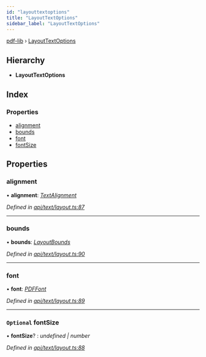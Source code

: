 ```yaml
---
id: "layouttextoptions"
title: "LayoutTextOptions"
sidebar_label: "LayoutTextOptions"
---
```


[pdf-lib](../index.md) › [LayoutTextOptions](layouttextoptions.md)

## Hierarchy

* **LayoutTextOptions**

## Index

### Properties

* [alignment](layouttextoptions.md#alignment)
* [bounds](layouttextoptions.md#bounds)
* [font](layouttextoptions.md#font)
* [fontSize](layouttextoptions.md#optional-fontsize)

## Properties

###  alignment

• **alignment**: *[TextAlignment](../enums/textalignment.md)*

*Defined in [api/text/layout.ts:87](https://github.com/Hopding/pdf-lib/blob/30d2aa2/src/api/text/layout.ts#L87)*

___

###  bounds

• **bounds**: *[LayoutBounds](layoutbounds.md)*

*Defined in [api/text/layout.ts:90](https://github.com/Hopding/pdf-lib/blob/30d2aa2/src/api/text/layout.ts#L90)*

___

###  font

• **font**: *[PDFFont](../classes/pdffont.md)*

*Defined in [api/text/layout.ts:89](https://github.com/Hopding/pdf-lib/blob/30d2aa2/src/api/text/layout.ts#L89)*

___

### `Optional` fontSize

• **fontSize**? : *undefined | number*

*Defined in [api/text/layout.ts:88](https://github.com/Hopding/pdf-lib/blob/30d2aa2/src/api/text/layout.ts#L88)*
